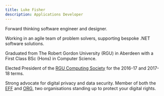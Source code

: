 ```yaml
---
title: Luke Fisher
description: Applications Developer
---
```


Forward thinking software engineer and designer.

Working in an agile team of problem solvers, supporting bespoke .NET software solutions.

Graduated from The Robert Gordon University (RGU) in Aberdeen with a First Class BSc (Hons) in Computer Science.

Elected President of the [RGU Computing Society][1] for the 2016-17 and 2017-18 terms.

Strong advocate for digital privacy and data security. Member of both the [EFF][2] and [ORG][3],
two organisations standing up to protect your digital rights.

[1]: https://rgucs.com
[2]: https://eff.org
[3]: https://openrightsgroup.org
